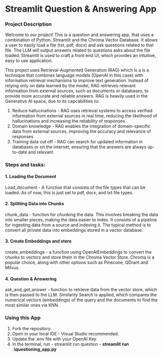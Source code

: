 # Streamlit Question & Answering App

### Project Description
Welcome to our project! This is a question and answering app, that uses a combination of Python, Streamlit and the Chroma Vector Database. It allows a user to easily load a file (txt, pdf, docx) and ask questions related to that file. The LLM will output answers related to questions asks about the file loaded. Streamlit is used to craft a front end UI, which provides an intuitive, easy to use application.  

This project uses Retrieval-Augmented Generation (RAG) which is a is a technique that combines language models (OpenAI in this case) with information retrieval mechanisms to improve text generation. Instead of relying only on data learned by the model, RAG retrieves relevant information from external sources, such as documents or databases, to provide more accurate and reliable answers. RAG is heavily used in the Generative AI space, due to its capcabilities to:

1. Reduce hallucinations -  RAG uses retrieval systems to access verified information from external sources in real time, reducing the likelihood of hallucinations and increasing the reliability of responses
2. Domain knowledge -  RAG enables the integration of domain-specific data from external sources, improving the accuracy and relevance of responses
3. Training data cut off -  RAG can search for updated information in databases or on the internet, ensuring that the answers are always up-to-date and relevant

### Steps and tasks:

#### 1. Loading the Document
Load_document - A function that consists of the file types that can be loaded. As of now, this is just set to pdf, docx, and txt file types.

#### 2. Splitting Data into Chunks
chunk_data - function for chunking the data. This involves breaking the data into smaller pieces, making the data easier to index. It consists of a pipeline for ingesting data from a source and indexing it. The typical method is to convert all private data into embeddings stored in a vector database. 

#### 3. Create Embeddings and store
create_embeddings - a function using OpenAIEmbeddings to convert the chunks to vectors and store them in the Chroma Vector Store. Chroma is a popular choice, along with other options such as Pinecone, QDrant and Milvus.   

#### 4. Question & Answering
ask_and_get_answer - function to retrieve data from the vector store, which is then passed to the LLM. Similarity Search is applied, which compares the numerical vectors (embeddings) of the query and the 
documents to find the most similar ones via KNN.

### Using this App

1. Fork the repository.
2. Open in your local IDE - Visual Studio recommended.
3. Update the .env file with your OpenAI Key.
4. In the terminal, run - streamlit run question - **streamlit run .\questioning_app.py**

